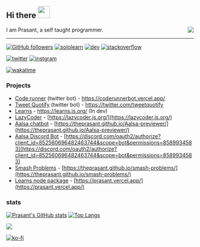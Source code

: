## Hi there <img width="32px" src="https://raw.githubusercontent.com/MartinHeinz/MartinHeinz/master/wave.gif"/>
<img src="https://cdn.discordapp.com/emojis/843572666015416340.gif?v=1" align="right">

I am Prasant, a self taught programmer. 
<br>
<hr>

[![GitHub followers](https://img.shields.io/github/followers/theprasant?label=Prasant&style=social)](https://github.com/theprasant) [![sololearn](https://img.shields.io/badge/-Sololearn-deepskyblue?logo=sololearn&logoColor=white&color=cornflowerblue&labelColor=grey&style=flat-square)](https://www.sololearn.com/Profile/18228121) [![dev](https://img.shields.io/badge/-DEV.to-deepskyblue?logo=devdotto&logoColor=black&color=grey&labelColor=DFDFDF&style=flat-square)](https://dev.to/prasant) [![stackoverflow](https://img.shields.io/badge/-Stackoverflow-deepskyblue?logo=stackoverflow&logoColor=orange&color=grey&labelColor=DFDFDF&style=flat-square)](https://stackoverflow.com/users/16797931/prasant)
<br>

[![twitter](https://img.shields.io/badge/-Twitter-deepskyblue?logo=twitter&logoColor=blue&color=blue&labelColor=white&style=flat-square)](https://twitter.com/decodeprasant)
[![instgram](https://img.shields.io/badge/-Instagram-deepskyblue?logo=instagram&logoColor=hotpink&color=cornflowerblue&labelColor=white&style=flat-square)](https://www.instagram.com/decodeprasant/)


[![wakatime](https://wakatime.com/badge/user/59f71b89-fee1-4f55-a362-c65c0313c791.svg)](https://wakatime.com/@59f71b89-fee1-4f55-a362-c65c0313c791)
### Projects

- [Code runner](https://coderunnerbot.vercel.app/) (twitter bot) - https://coderunnerbot.vercel.app/
- [Tweet Quotify](https://twitter.com/tweetquotify) (twitter bot) - https://twitter.com/tweetquotify
- [Learns](https://learns.js.org/) - https://learns.js.org/ (In dev)
- [LazyCoder](https://lazycoder.js.org/) - [https://lazycoder.js.org/](https://lazycoder.js.org/)
- [Aalsa chatbot](https://theprasant.github.io/Aalsa-previewer/) - [https://theprasant.github.io/Aalsa-previewer/](https://theprasant.github.io/Aalsa-previewer/)
- [Aalsa Discord Bot](https://discord.com/oauth2/authorize?client_id=852560696482463744&scope=bot&permissions=8589934583) - [https://discord.com/oauth2/authorize?client_id=852560696482463744&scope=bot&permissions=8589934583](https://discord.com/oauth2/authorize?client_id=852560696482463744&scope=bot&permissions=8589934583)
- [Smash Problems](https://theprasant.github.io/smash-problems/) - [https://theprasant.github.io/smash-problems/](https://theprasant.github.io/smash-problems/)
- [Learns node package](https://prasant.vercel.app/) - [https://prasant.vercel.app/](https://prasant.vercel.app/)

### stats
[![Prasant's GitHub stats](https://github-readme-stats.vercel.app/api?username=theprasant&show_icons=true)](https://github.com/anuraghazra/github-readme-stats)
[![Top Langs](https://github-readme-stats.vercel.app/api/top-langs/?username=theprasant&layout=compact)](https://github.com/anuraghazra/github-readme-stats)

![](https://activity-graph.herokuapp.com/graph?username=theprasant&theme=react-dark)

[![ko-fi](https://ko-fi.com/img/githubbutton_sm.svg)](https://ko-fi.com/A0A3CNNRM)

